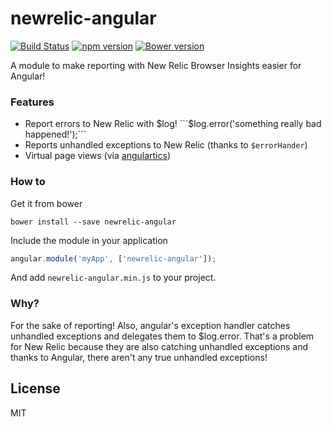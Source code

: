 # newrelic-angular

[![Build Status](https://travis-ci.org/prestonvanloon/newrelic-angular.svg)](https://travis-ci.org/prestonvanloon/newrelic-angular)
[![npm version](https://badge.fury.io/js/newrelic-angular.svg)](http://badge.fury.io/js/newrelic-angular)
[![Bower version](https://badge.fury.io/bo/newrelic-angular.svg)](http://badge.fury.io/bo/newrelic-angular)

A module to make reporting with New Relic Browser Insights easier for Angular!

### Features

* Report errors to New Relic with $log! ```$log.error('something really bad happened!');```
* Reports unhandled exceptions to New Relic (thanks to ```$errorHander```)
* Virtual page views (via [angulartics](https://github.com/luisfarzati/angulartics))

### How to

Get it from bower

``` bower install --save newrelic-angular ```

Include the module in your application

```javascript
angular.module('myApp', ['newrelic-angular']);
```

And add ```newrelic-angular.min.js``` to your project.


### Why?

For the sake of reporting! Also, angular's exception handler catches unhandled exceptions and delegates them to $log.error. That's a problem for New Relic because they are also catching unhandled exceptions and thanks to Angular, there aren't any true unhandled exceptions!



License
----

MIT

